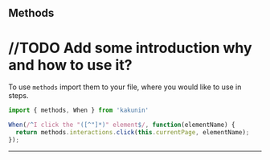 ## Methods

# //TODO Add some introduction why and how to use it?

To use `methods` import them to your file, where you would like to use in steps.


```javascript
import { methods, When } from 'kakunin'

When(/^I click the "([^"]*)" element$/, function(elementName) {
  return methods.interactions.click(this.currentPage, elementName);
}); 
```

---


